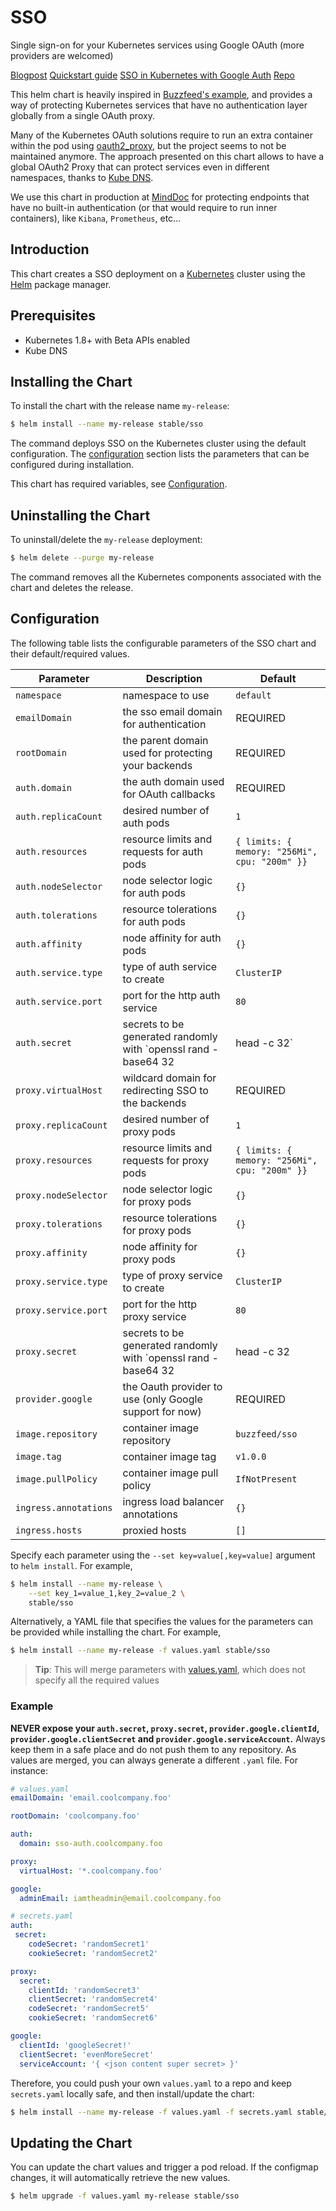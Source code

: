 # SSO

Single sign-on for your Kubernetes services using Google OAuth (more providers are welcomed)

[Blogpost](https://tech.buzzfeed.com/unleashing-the-a6a1a5da39d6?gi=e6db395406ae)
[Quickstart guide](https://github.com/buzzfeed/sso/blob/master/docs/quickstart.md)
[SSO in Kubernetes with Google Auth](https://medium.com/@while1eq1/single-sign-on-for-internal-apps-in-kubernetes-using-google-oauth-sso-2386a34bc433)
[Repo](https://github.com/buzzfeed/sso)

This helm chart is heavily inspired in [Buzzfeed's example](https://github.com/buzzfeed/sso/tree/master/quickstart/kubernetes), and provides a way of protecting Kubernetes services that have no authentication layer globally from a single OAuth proxy.

Many of the Kubernetes OAuth solutions require to run an extra container within the pod using [oauth2_proxy](https://github.com/bitly/oauth2_proxy), but the project seems to not be maintained anymore. The approach presented on this chart allows to have a global OAuth2 Proxy that can protect services even in different namespaces, thanks to [Kube DNS](https://kubernetes.io/docs/concepts/services-networking/dns-pod-service/).

We use this chart in production at [MindDoc](https://minddoc.de) for protecting endpoints that have no built-in authentication (or that would require to run inner containers), like `Kibana`, `Prometheus`, etc...

## Introduction

This chart creates a SSO deployment on a [Kubernetes](http://kubernetes.io)
cluster using the [Helm](https://helm.sh) package manager.

## Prerequisites

- Kubernetes 1.8+ with Beta APIs enabled
- Kube DNS

## Installing the Chart

To install the chart with the release name `my-release`:

```bash
$ helm install --name my-release stable/sso
```

The command deploys SSO on the Kubernetes cluster using the default configuration. The [configuration](#configuration) section lists the parameters that can be configured during installation.

This chart has required variables, see [Configuration](#configuration).

## Uninstalling the Chart

To uninstall/delete the `my-release` deployment:

```bash
$ helm delete --purge my-release
```
The command removes all the Kubernetes components associated with the chart and deletes the release.

## Configuration

The following table lists the configurable parameters of the SSO chart and their default/required values.

Parameter | Description | Default
--- | --- | ---
`namespace` | namespace to use | `default`
`emailDomain` | the sso email domain for authentication | REQUIRED
`rootDomain` | the parent domain used for protecting your backends | REQUIRED
`auth.domain` | the auth domain used for OAuth callbacks | REQUIRED
`auth.replicaCount` | desired number of auth pods | `1`
`auth.resources` | resource limits and requests for auth pods | `{ limits: { memory: "256Mi", cpu: "200m" }}`
`auth.nodeSelector` | node selector logic for auth pods | `{}`
`auth.tolerations` | resource tolerations for auth pods | `{}`
`auth.affinity` | node affinity for auth pods | `{}`
`auth.service.type` | type of auth service to create | `ClusterIP`
`auth.service.port` | port for the http auth service | `80`
`auth.secret` | secrets to be generated randomly with `openssl rand -base64 32 | head -c 32` | REQUIRED
`proxy.virtualHost` | wildcard domain for redirecting SSO to the backends | REQUIRED
`proxy.replicaCount` | desired number of proxy pods | `1`
`proxy.resources` | resource limits and requests for proxy pods | `{ limits: { memory: "256Mi", cpu: "200m" }}`
`proxy.nodeSelector` | node selector logic for proxy pods | `{}`
`proxy.tolerations` | resource tolerations for proxy pods | `{}`
`proxy.affinity` | node affinity for proxy pods | `{}`
`proxy.service.type` | type of proxy service to create | `ClusterIP`
`proxy.service.port` | port for the http proxy service | `80`
`proxy.secret` | secrets to be generated randomly with `openssl rand -base64 32 | head -c 32 | base64` | REQUIRED
`provider.google` | the Oauth provider to use (only Google support for now) | REQUIRED
`image.repository` | container image repository | `buzzfeed/sso`
`image.tag` | container image tag | `v1.0.0`
`image.pullPolicy` | container image pull policy | `IfNotPresent`
`ingress.annotations` | ingress load balancer annotations | `{}`
`ingress.hosts` | proxied hosts | `[]`

Specify each parameter using the `--set key=value[,key=value]` argument to `helm install`. For example,

```bash
$ helm install --name my-release \
    --set key_1=value_1,key_2=value_2 \
    stable/sso
```

Alternatively, a YAML file that specifies the values for the parameters can be provided while installing the chart. For example,

```bash
$ helm install --name my-release -f values.yaml stable/sso
```

> **Tip**: This will merge parameters with [values.yaml](values.yaml), which does not specify all the required values

### Example

**NEVER expose your `auth.secret`, `proxy.secret`, `provider.google.clientId`, `provider.google.clientSecret` and `provider.google.serviceAccount`.** Always keep them in a safe place and do not push them to any repository. As values are merged, you can always generate a different `.yaml` file. For instance:

```yaml
# values.yaml
emailDomain: 'email.coolcompany.foo'

rootDomain: 'coolcompany.foo'

auth:
  domain: sso-auth.coolcompany.foo

proxy:
  virtualHost: '*.coolcompany.foo'

google:
  adminEmail: iamtheadmin@email.coolcompany.foo
```

```yaml
# secrets.yaml
auth:
 secret:
    codeSecret: 'randomSecret1'
    cookieSecret: 'randomSecret2'

proxy:
  secret:
    clientId: 'randomSecret3'
    clientSecret: 'randomSecret4'
    codeSecret: 'randomSecret5'
    cookieSecret: 'randomSecret6'

google:
  clientId: 'googleSecret!'
  clientSecret: 'evenMoreSecret'
  serviceAccount: '{ <json content super secret> }'
```

Therefore, you could push your own `values.yaml` to a repo and keep `secrets.yaml` locally safe, and then install/update the chart:

```bash
$ helm install --name my-release -f values.yaml -f secrets.yaml stable/sso
```

## Updating the Chart

You can update the chart values and trigger a pod reload. If the configmap changes, it will automatically retrieve the new values.

```bash
$ helm upgrade -f values.yaml my-release stable/sso
```
